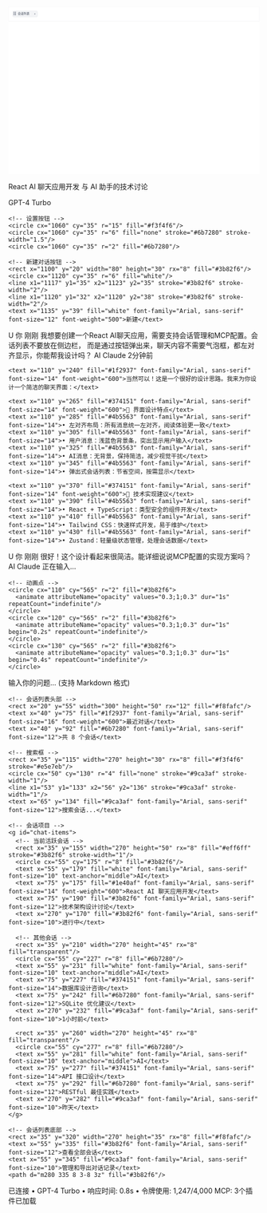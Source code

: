 <svg width="1200" height="800" viewBox="0 0 1200 800" xmlns="http://www.w3.org/2000/svg">
  <!-- 背景 -->
  <rect width="1200" height="800" fill="#f8fafc"/>
  
  <!-- 主内容区域 -->
  <rect x="0" y="0" width="1200" height="800" fill="white"/>
  
  <!-- 顶部导航栏 -->
  <rect x="0" y="0" width="1200" height="70" fill="white" stroke="#e5e7eb" stroke-width="0 0 1 0"/>
  
  <!-- 会话按钮 -->
  <rect x="20" y="20" width="120" height="30" rx="8" fill="#f3f4f6" stroke="#e5e7eb"/>
  <rect x="25" y="25" width="4" height="4" fill="#6b7280"/>
  <rect x="25" y="31" width="4" height="4" fill="#6b7280"/>
  <rect x="25" y="37" width="4" height="4" fill="#6b7280"/>
  <rect x="32" y="25" width="4" height="4" fill="#6b7280"/>
  <rect x="32" y="31" width="4" height="4" fill="#6b7280"/>
  <rect x="32" y="37" width="4" height="4" fill="#6b7280"/>
  <text x="45" y="39" fill="#374151" font-family="Arial, sans-serif" font-size="14">会话列表</text>
  <path d="m125 32 5 3-5 3z" fill="#6b7280"/>
  
  <!-- 当前会话标题 -->
  <text x="160" y="30" fill="#1f2937" font-family="Arial, sans-serif" font-size="18" font-weight="600">React AI 聊天应用开发</text>
  <text x="160" y="50" fill="#6b7280" font-family="Arial, sans-serif" font-size="14">与 AI 助手的技术讨论</text>
  
  <!-- 右侧功能按钮组 -->
  <g id="header-actions">
    <!-- 模型选择器 -->
    <rect x="900" y="20" width="130" height="30" rx="8" fill="#f3f4f6"/>
    <circle cx="920" cy="35" r="4" fill="#10b981"/>
    <text x="930" y="39" fill="#6b7280" font-family="Arial, sans-serif" font-size="12">GPT-4 Turbo</text>
    <path d="m1020 32 5 3-5 3z" fill="#6b7280"/>
    
    <!-- 设置按钮 -->
    <circle cx="1060" cy="35" r="15" fill="#f3f4f6"/>
    <circle cx="1060" cy="35" r="6" fill="none" stroke="#6b7280" stroke-width="1.5"/>
    <circle cx="1060" cy="35" r="2" fill="#6b7280"/>
    
    <!-- 新建对话按钮 -->
    <rect x="1100" y="20" width="80" height="30" rx="8" fill="#3b82f6"/>
    <circle cx="1120" cy="35" r="6" fill="white"/>
    <line x1="1117" y1="35" x2="1123" y2="35" stroke="#3b82f6" stroke-width="2"/>
    <line x1="1120" y1="32" x2="1120" y2="38" stroke="#3b82f6" stroke-width="2"/>
    <text x="1135" y="39" fill="white" font-family="Arial, sans-serif" font-size="12" font-weight="500">新建</text>
  </g>
  
  <!-- 聊天消息区域 -->
  <rect x="0" y="70" width="1200" height="660" fill="#fafafa"/>
  
  <!-- 用户消息（蓝色背景） -->
  <g id="user-message">
    <rect x="60" y="100" width="1080" height="80" fill="#dbeafe"/>
    <circle cx="80" cy="120" r="16" fill="#3b82f6"/>
    <text x="80" y="126" fill="white" font-family="Arial, sans-serif" font-size="14" text-anchor="middle" font-weight="600">U</text>
    <text x="110" y="125" fill="#1e40af" font-family="Arial, sans-serif" font-size="14" font-weight="500">你</text>
    <text x="130" y="125" fill="#1e40af" font-family="Arial, sans-serif" font-size="12">刚刚</text>
    <text x="110" y="145" fill="#1f2937" font-family="Arial, sans-serif" font-size="14">我想要创建一个React AI聊天应用，需要支持会话管理和MCP配置。会话列表不要放在侧边栏，</text>
    <text x="110" y="165" fill="#1f2937" font-family="Arial, sans-serif" font-size="14">而是通过按钮弹出来，聊天内容不需要气泡框，都左对齐显示，你能帮我设计吗？</text>
  </g>
  
  <!-- AI 回复消息（无背景） -->
  <g id="ai-message">
    <circle cx="80" cy="220" r="16" fill="#10b981"/>
    <text x="80" y="226" fill="white" font-family="Arial, sans-serif" font-size="14" text-anchor="middle" font-weight="600">AI</text>
    <text x="110" y="215" fill="#059669" font-family="Arial, sans-serif" font-size="14" font-weight="500">Claude</text>
    <text x="160" y="215" fill="#6b7280" font-family="Arial, sans-serif" font-size="12">2分钟前</text>
    
    <text x="110" y="240" fill="#1f2937" font-family="Arial, sans-serif" font-size="14" font-weight="600">当然可以！这是一个很好的设计思路。我来为你设计一个简洁的聊天界面：</text>
    
    <text x="110" y="265" fill="#374151" font-family="Arial, sans-serif" font-size="14" font-weight="600">🎯 界面设计特点</text>
    <text x="110" y="285" fill="#4b5563" font-family="Arial, sans-serif" font-size="14">• 左对齐布局：所有消息统一左对齐，阅读体验更一致</text>
    <text x="110" y="305" fill="#4b5563" font-family="Arial, sans-serif" font-size="14">• 用户消息：浅蓝色背景条，突出显示用户输入</text>
    <text x="110" y="325" fill="#4b5563" font-family="Arial, sans-serif" font-size="14">• AI消息：无背景，保持简洁，减少视觉干扰</text>
    <text x="110" y="345" fill="#4b5563" font-family="Arial, sans-serif" font-size="14">• 弹出式会话列表：节省空间，按需显示</text>
    
    <text x="110" y="370" fill="#374151" font-family="Arial, sans-serif" font-size="14" font-weight="600">🔧 技术实现建议</text>
    <text x="110" y="390" fill="#4b5563" font-family="Arial, sans-serif" font-size="14">• React + TypeScript：类型安全的组件开发</text>
    <text x="110" y="410" fill="#4b5563" font-family="Arial, sans-serif" font-size="14">• Tailwind CSS：快速样式开发，易于维护</text>
    <text x="110" y="430" fill="#4b5563" font-family="Arial, sans-serif" font-size="14">• Zustand：轻量级状态管理，处理会话数据</text>
  </g>
  
  <!-- 另一条用户消息 -->
  <g id="user-message-2">
    <rect x="60" y="460" width="1080" height="50" fill="#dbeafe"/>
    <circle cx="80" cy="480" r="16" fill="#3b82f6"/>
    <text x="80" y="486" fill="white" font-family="Arial, sans-serif" font-size="14" text-anchor="middle" font-weight="600">U</text>
    <text x="110" y="475" fill="#1e40af" font-family="Arial, sans-serif" font-size="14" font-weight="500">你</text>
    <text x="130" y="475" fill="#1e40af" font-family="Arial, sans-serif" font-size="12">刚刚</text>
    <text x="110" y="495" fill="#1f2937" font-family="Arial, sans-serif" font-size="14">很好！这个设计看起来很简洁。能详细说说MCP配置的实现方案吗？</text>
  </g>
  
  <!-- 正在输入指示器 -->
  <g id="typing-indicator">
    <circle cx="80" cy="550" r="16" fill="#10b981"/>
    <text x="80" y="556" fill="white" font-family="Arial, sans-serif" font-size="14" text-anchor="middle" font-weight="600">AI</text>
    <text x="110" y="545" fill="#059669" font-family="Arial, sans-serif" font-size="14" font-weight="500">Claude</text>
    <text x="160" y="545" fill="#6b7280" font-family="Arial, sans-serif" font-size="12">正在输入...</text>
    
    <!-- 动画点 -->
    <circle cx="110" cy="565" r="2" fill="#3b82f6">
      <animate attributeName="opacity" values="0.3;1;0.3" dur="1s" repeatCount="indefinite"/>
    </circle>
    <circle cx="120" cy="565" r="2" fill="#3b82f6">
      <animate attributeName="opacity" values="0.3;1;0.3" dur="1s" begin="0.2s" repeatCount="indefinite"/>
    </circle>
    <circle cx="130" cy="565" r="2" fill="#3b82f6">
      <animate attributeName="opacity" values="0.3;1;0.3" dur="1s" begin="0.4s" repeatCount="indefinite"/>
    </circle>
  </g>
  
  <!-- 输入区域 -->
  <rect x="40" y="740" width="1120" height="50" rx="25" fill="white" stroke="#e5e7eb" stroke-width="2"/>
  <text x="70" y="770" fill="#9ca3af" font-family="Arial, sans-serif" font-size="14">输入你的问题... (支持 Markdown 格式)</text>
  
  <!-- 输入区域功能按钮 -->
  <circle cx="1050" cy="765" r="15" fill="#f3f4f6"/>
  <rect x="1045" y="762" width="10" height="6" rx="1" fill="#6b7280"/>
  
  <circle cx="1080" cy="765" r="15" fill="#f3f4f6"/>
  <circle cx="1080" cy="765" r="4" fill="none" stroke="#6b7280" stroke-width="1"/>
  <path d="m1078 763 4 2-4 2z" fill="#6b7280"/>
  
  <!-- 发送按钮 -->
  <circle cx="1120" cy="765" r="20" fill="#3b82f6"/>
  <path d="m1115 765 7-4 7 4-7 4z" fill="white"/>
  
  <!-- 弹出的会话列表 -->
  <g id="chat-dropdown" opacity="0.95">
    <rect x="20" y="55" width="300" height="400" rx="12" fill="white" stroke="#e5e7eb" stroke-width="1" filter="drop-shadow(0 10px 25px rgba(0,0,0,0.15))"/>
    
    <!-- 会话列表头部 -->
    <rect x="20" y="55" width="300" height="50" rx="12" fill="#f8fafc"/>
    <text x="40" y="75" fill="#1f2937" font-family="Arial, sans-serif" font-size="16" font-weight="600">最近对话</text>
    <text x="40" y="92" fill="#6b7280" font-family="Arial, sans-serif" font-size="12">共 8 个会话</text>
    
    <!-- 搜索框 -->
    <rect x="35" y="115" width="270" height="30" rx="8" fill="#f3f4f6" stroke="#e5e7eb"/>
    <circle cx="50" cy="130" r="4" fill="none" stroke="#9ca3af" stroke-width="1"/>
    <line x1="53" y1="133" x2="56" y2="136" stroke="#9ca3af" stroke-width="1"/>
    <text x="65" y="134" fill="#9ca3af" font-family="Arial, sans-serif" font-size="12">搜索会话...</text>
    
    <!-- 会话项目 -->
    <g id="chat-items">
      <!-- 当前活跃会话 -->
      <rect x="35" y="155" width="270" height="50" rx="8" fill="#eff6ff" stroke="#3b82f6" stroke-width="1"/>
      <circle cx="55" cy="175" r="8" fill="#3b82f6"/>
      <text x="55" y="179" fill="white" font-family="Arial, sans-serif" font-size="10" text-anchor="middle">AI</text>
      <text x="75" y="175" fill="#1e40af" font-family="Arial, sans-serif" font-size="14" font-weight="600">React AI 聊天应用开发</text>
      <text x="75" y="190" fill="#3b82f6" font-family="Arial, sans-serif" font-size="12">技术架构设计讨论</text>
      <text x="270" y="170" fill="#3b82f6" font-family="Arial, sans-serif" font-size="10">进行中</text>
      
      <!-- 其他会话 -->
      <rect x="35" y="210" width="270" height="45" rx="8" fill="transparent"/>
      <circle cx="55" cy="227" r="8" fill="#6b7280"/>
      <text x="55" y="231" fill="white" font-family="Arial, sans-serif" font-size="10" text-anchor="middle">AI</text>
      <text x="75" y="227" fill="#374151" font-family="Arial, sans-serif" font-size="14">数据库设计咨询</text>
      <text x="75" y="242" fill="#6b7280" font-family="Arial, sans-serif" font-size="12">SQLite 优化建议</text>
      <text x="270" y="232" fill="#9ca3af" font-family="Arial, sans-serif" font-size="10">1小时前</text>
      
      <rect x="35" y="260" width="270" height="45" rx="8" fill="transparent"/>
      <circle cx="55" cy="277" r="8" fill="#6b7280"/>
      <text x="55" y="281" fill="white" font-family="Arial, sans-serif" font-size="10" text-anchor="middle">AI</text>
      <text x="75" y="277" fill="#374151" font-family="Arial, sans-serif" font-size="14">API 接口设计</text>
      <text x="75" y="292" fill="#6b7280" font-family="Arial, sans-serif" font-size="12">RESTful 最佳实践</text>
      <text x="270" y="282" fill="#9ca3af" font-family="Arial, sans-serif" font-size="10">昨天</text>
    </g>
    
    <!-- 会话列表底部 -->
    <rect x="35" y="320" width="270" height="35" rx="8" fill="#f8fafc"/>
    <text x="55" y="335" fill="#3b82f6" font-family="Arial, sans-serif" font-size="12">查看全部会话</text>
    <text x="55" y="345" fill="#9ca3af" font-family="Arial, sans-serif" font-size="10">管理和导出对话记录</text>
    <path d="m280 335 8 3-8 3z" fill="#3b82f6"/>
  </g>
  
  <!-- 状态栏 -->
  <rect x="0" y="790" width="1200" height="10" fill="#f8fafc"/>
  <text x="60" y="802" fill="#9ca3af" font-family="Arial, sans-serif" font-size="10">已连接 • GPT-4 Turbo • 响应时间: 0.8s • 令牌使用: 1,247/4,000</text>
  
  <!-- MCP 配置状态 -->
  <circle cx="1160" cy="795" r="3" fill="#10b981"/>
  <text x="1050" y="802" fill="#9ca3af" font-family="Arial, sans-serif" font-size="10">MCP: 3个插件已加载</text>
</svg>
